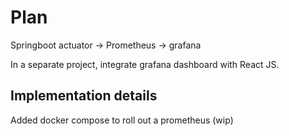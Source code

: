 # Plan

Springboot actuator -> Prometheus -> grafana 

In a separate project, integrate grafana dashboard with React JS.

## Implementation details

Added docker compose to roll out a prometheus (wip)